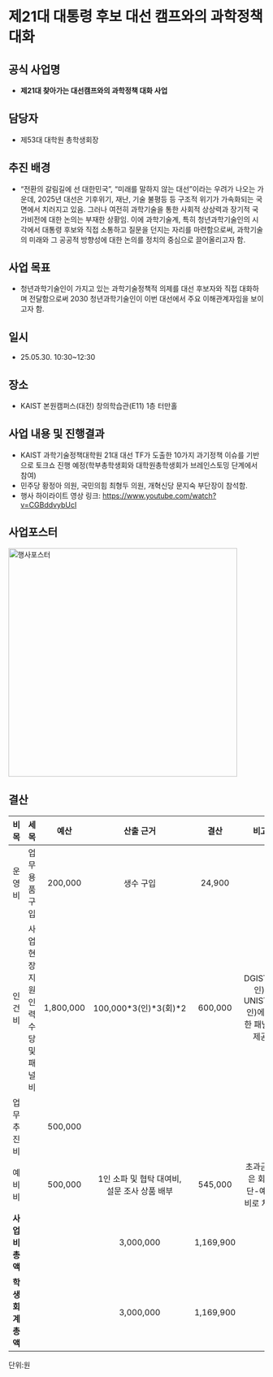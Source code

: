 제21대 대통령 후보 대선 캠프와의 과학정책대화
===

## 공식 사업명
- **제21대 찾아가는 대선캠프와의 과학정책 대화 사업**

## 담당자
- 제53대 대학원 총학생회장

## 추진 배경
- “전환의 갈림길에 선 대한민국”, “미래를 말하지 않는 대선”이라는 우려가 나오는 가운데, 2025년 대선은 기후위기, 재난, 기술 불평등 등 구조적 위기가 가속화되는 국면에서 치러지고 있음. 그러나 여전히 과학기술을 통한 사회적 상상력과 장기적 국가비전에 대한 논의는 부재한 상황임. 이에 과학기술계, 특히 청년과학기술인의 시각에서 대통령 후보와 직접 소통하고 질문을 던지는 자리를 마련함으로써, 과학기술의 미래와 그 공공적 방향성에 대한 논의를 정치의 중심으로 끌어올리고자 함.

## 사업 목표
- 청년과학기술인이 가지고 있는 과학기술정책적 의제를 대선 후보자와 직접 대화하며 전달함으로써 2030 청년과학기술인이 이번 대선에서 주요 이해관계자임을 보이고자 함.

## 일시
- 25.05.30. 10:30~12:30

## 장소
- KAIST 본원캠퍼스(대전) 창의학습관(E11) 1층 터만홀

## 사업 내용 및 진행결과
- KAIST 과학기술정책대학원 21대 대선 TF가 도출한 10가지 과기정책 이슈를 기반으로 토크쇼 진행 예정(학부총학생회와 대학원총학생회가 브레인스토밍 단계에서 참여)
- 민주당 황정아 의원, 국민의힘 최형두 의원, 개혁신당 문지숙 부단장이 참석함.
- 행사 하이라이트 영상 링크: https://www.youtube.com/watch?v=CGBddvybUcI

## 사업포스터
<img src="대선행사포스터.jpg" width="450px" title="행사포스터"/> 


## 결산

| **비목**  |      **세목**       | **예산**  | **산출 근거** |**결산**|**비고**|
|:----------------:|:-----------------:|:-------:|:--------------------:|:-------:|:-------:|
|  운영비  | 업무용품 구입 | 200,000 |생수 구입| 24,900||
| 인건비  | 사업 현장 지원 인력 수당 및 패널비 | 1,800,000 | 100,000*3(인)*3(회)*2 | 600,000 | DGIST(1인), UNIST(2인)에 대한 패널비 제공 |
|  업무추진비  |  | 500,000 | |||
|  예비비  |  | 500,000 | 1인 소파 및 협탁 대여비, 설문 조사 상품 배부 | 545,000| 초과금액은 회장단-예비비로 처리|
|**사업비 총액**||| 3,000,000 |  1,169,900 ||
|**학생회계 총액**||| 3,000,000 |  1,169,900 ||


단위:원


  

